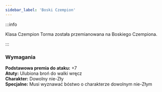 ```yaml
---
sidebar_label: 'Boski Czempion'
---
```


:::info

Klasa Czempion Torma została przemianowana na Boskiego Czempiona.

:::

### Wymagania

**Podstawowa premia do ataku:** +7\
**Atuty:** Ulubiona broń do walki wręcz\
**Charakter:** Dowolny nie-Zły \
**Specjalne:** Musi wyznawać bóstwo o charakterze dowolnym nie-Złym
